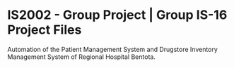 # IS2002 - Group Project | Group IS-16 Project Files
 Automation of the Patient Management System and Drugstore Inventory Management System of Regional Hospital Bentota.

